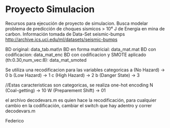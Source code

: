 # Proyecto Simulacion
Recursos para ejecución de proyecto de simulacion.
Busca modelar problema de predicción de choques sismicos > 10⁴ J de Energia en mina de carbon.
Información tomada de Data-Set seismic-bumps http://archive.ics.uci.edu/ml/datasets/seismic-bumps

BD original: data_tab.mat\n
BD en forma matricial: data_mat.mat
BD con codificacion: data_mat_enc
BD con codificacion y SMOTE aplicado (th:0.30,num_vec:8): data_mat_smoted

Se utiliza una recodificacion para las variables categoricas
a (No Hazard) -> 0
b (Low Hazard) -> 1
c (High Hazard) -> 2
b (Danger State) -> 3

//Estas caracteristicas son categoricas, se realiza one-hot encoding
N (Coal-getting) -> 10
W (Preparement Shift) -> 01

el archivo decodevars.m es quien hace la recodificación, para cualquier cambio en la codificación,
cambiar el switch que hay adentro y correr decodevars.m

Federico


